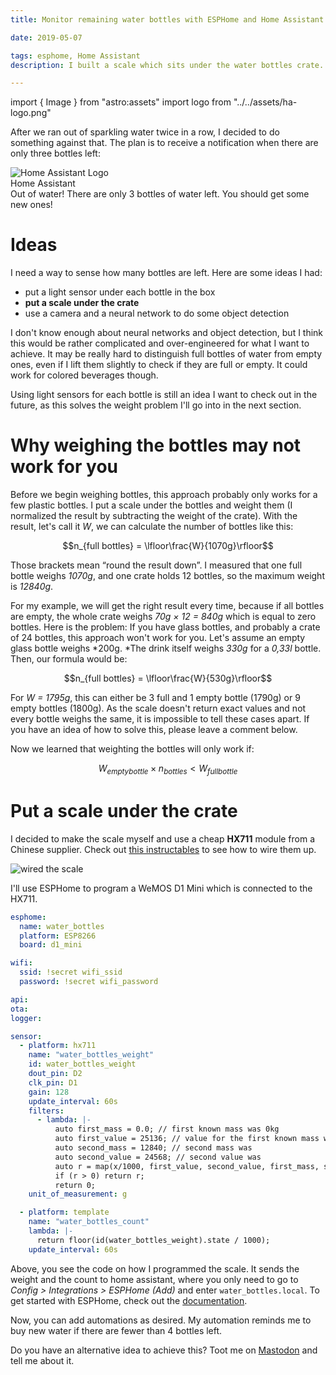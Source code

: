 ```yaml
---
title: Monitor remaining water bottles with ESPHome and Home Assistant

date: 2019-05-07

tags: esphome, Home Assistant
description: I built a scale which sits under the water bottles crate. It measures how many bottles are left and sends a notification when I'm running low.

---
```


import { Image } from "astro:assets"
import logo from "../../assets/ha-logo.png"

After we ran out of sparkling water twice in a row, I decided to do something against that. The plan is to receive a notification when there are only three bottles left:

<p>
  <div class="border p-3 rounded-lg shadow-sm flex leading-tight dark:border-slate-700 dark:border-2">
    <Image src={logo} class="w-14 h-14 m-0 mr-4 rounded" alt="Home Assistant Logo" />
    <div class="">
      <div class="text-ha font-bold mb-1">Home Assistant</div>
      <div class="">
        Out of water! There are only 3 bottles of water left. You should get some new ones!
      </div>
    </div>
  </div>
</p>

# Ideas

I need a way to sense how many bottles are left. Here are some ideas I had:

- put a light sensor under each bottle in the box
- **put a scale under the crate**
- use a camera and a neural network to do some object detection

I don't know enough about neural networks and object detection, but I think this would be rather complicated and over-engineered for what I want to achieve. It may be really hard to distinguish full bottles of water from empty ones, even if I lift them slightly to check if they are full or empty. It could work for colored beverages though.

Using light sensors for each bottle is still an idea I want to check out in the future, as this solves the weight problem I'll go into in the next section.

# Why weighing the bottles may not work for you

Before we begin weighing bottles, this approach probably only works for a few plastic bottles. I put a scale under the bottles and weight them (I normalized the result by subtracting the weight of the crate). With the result, let's call it _W_, we can calculate the number of bottles like this:

$$n_{full bottles} = \lfloor\frac{W}{1070g}\rfloor$$

Those brackets mean “round the result down”. I measured that one full bottle weighs _1070g_, and one crate holds 12 bottles, so the maximum weight is _12840g_.

For my example, we will get the right result every time, because if all bottles are empty, the whole crate weighs _70g × 12 = 840g_ which is equal to zero bottles. Here is the problem: If you have glass bottles, and probably a crate of 24 bottles, this approach won't work for you. Let's assume an empty glass bottle weighs *200g. *The drink itself weighs _330g_ for a _0,33l_ bottle. Then, our formula would be:

$$n_{full bottles} = \lfloor\frac{W}{530g}\rfloor$$

For _W = 1795g_, this can either be 3 full and 1 empty bottle (1790g) or 9 empty bottles (1800g). As the scale doesn't return exact values and not every bottle weighs the same, it is impossible to tell these cases apart. If you have an idea of how to solve this, please leave a comment below.

Now we learned that weighting the bottles will only work if:

$$W_{empty bottle} \times n_{bottles} \lt W_{full bottle}$$

<p />

# Put a scale under the crate

I decided to make the scale myself and use a cheap **HX711** module from a Chinese supplier. Check out [this instructables](https://www.instructables.com/id/Arduino-Bathroom-Scale-With-50-Kg-Load-Cells-and-H/) to see how to wire them up.

![wired the scale](../../assets/scale.jpg)

I'll use ESPHome to program a WeMOS D1 Mini which is connected to the HX711.

```yaml
esphome:
  name: water_bottles
  platform: ESP8266
  board: d1_mini

wifi:
  ssid: !secret wifi_ssid
  password: !secret wifi_password

api:
ota:
logger:

sensor:
  - platform: hx711
    name: "water_bottles_weight"
    id: water_bottles_weight
    dout_pin: D2
    clk_pin: D1
    gain: 128
    update_interval: 60s
    filters:
      - lambda: |-
          auto first_mass = 0.0; // first known mass was 0kg
          auto first_value = 25136; // value for the first known mass was 
          auto second_mass = 12840; // second mass was 
          auto second_value = 24568; // second value was
          auto r = map(x/1000, first_value, second_value, first_mass, second_mass);
          if (r > 0) return r;
          return 0;
    unit_of_measurement: g

  - platform: template
    name: "water_bottles_count"
    lambda: |-
      return floor(id(water_bottles_weight).state / 1000);
    update_interval: 60s
```

Above, you see the code on how I programmed the scale. It sends the weight and the count to home assistant, where you only need to go to _Config > Integrations > ESPHome (Add)_ and enter `water_bottles.local`. To get started with ESPHome, check out the [documentation](https://esphome.io/).

Now, you can add automations as desired. My automation reminds me to buy new water if there are fewer than 4 bottles left.

Do you have an alternative idea to achieve this? Toot me on [Mastodon](https://fosstodon.org/@vigonotion) and tell me about it.
